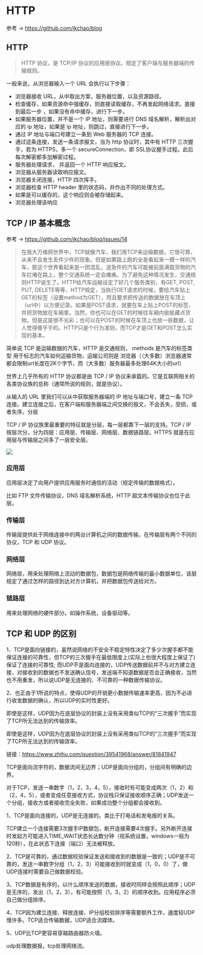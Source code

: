 # HTTP

参考 -> https://github.com/jkchao/blog

## HTTP

> HTTP 协议，是 TCP/IP 协议的应用层协议。规定了客户端与服务器端的传输规则。

一般来说，从浏览器输入一个 URL 会执行以下步骤：

- 浏览器接收 URL，从中取出方案，服务器位置，以及资源路径。
- 检查缓存，如果资源命中强缓存，则直接读取缓存，不再发起网络请求。直接到最后一步 ，如果没有命中缓存，进行下一步。
- 如果服务器位置，并不是一个 IP 地址，则需要进行 DNS 域名解析，解析出对应的 ip 地址，如果是 ip 地址，则跳过，直接进行下一步。
- 通过 IP 地址与端口号建立一条到 Web 服务器的 TCP 连接。
- 通过这条连接，发送一条请求报文，当为 http 协议时，其中有 HTTP 三次握手，若为 HTTPS，多一个 secureConnection，即 SSL协议握手过程。此后每次解密都多加解密过程。
- 服务器处理请求， 并返回一个 HTTP 响应报文。
- 浏览器从服务器读取响应报文。
- 浏览器关闭连接，HTTP 四次挥手。
- 浏览器检查 HTTP header 里的状态码，并作出不同的处理方式。
- 如果是可以缓存的，这个响应则会被存储起来。
- 浏览器处理该响应

## TCP / IP 基本概念

参考 -> https://github.com/jkchao/blog/issues/14

> 在我大万维网世界中，TCP就像汽车，我们用TCP来运输数据，它很可靠，从来不会发生丢件少件的现象。但是如果路上跑的全是看起来一模一样的汽车，那这个世界看起来是一团混乱，送急件的汽车可能被前面满载货物的汽车拦堵在路上，整个交通系统一定会瘫痪。为了避免这种情况发生，交通规则HTTP诞生了。HTTP给汽车运输设定了好几个服务类别，有GET, POST, PUT, DELETE等等，HTTP规定，当执行GET请求的时候，要给汽车贴上GET的标签（设置method为GET），而且要求把传送的数据放在车顶上（url中）以方便记录。如果是POST请求，就要在车上贴上POST的标签，并把货物放在车厢里。当然，你也可以在GET的时候往车厢内偷偷藏点货物，但是这是很不光彩；也可以在POST的时候在车顶上也放一些数据，让人觉得傻乎乎的。HTTP只是个行为准则，而TCP才是GET和POST怎么实现的基本。



简单说 TCP 是运输数据的汽车，HTTP 是交通规则， methods 是汽车的标签类型 用于标志的汽车如何运输货物，运输公司则是 浏览器（（大多数）浏览器通常都会限制url长度在2K个字节，而（大多数）服务器最多处理64K大小的url）

世界上几乎所有的 HTTP 协议都是由 TCP / IP 协议来承载的。它是互联网相关的各类协议族的总称（通常所说的规则，就是协议）。

从输入的 URL 里我们可以从中获取服务器端的 IP 地址与端口号，建立一条 TCP 连接。建立连接之后，在客户端和服务器端之间交换的报文，不会丢失，受损，或者失序。分层

TCP / IP 协议族里最重要的特征就是分层，每一层都靠下一层的支持。TCP / IP 按层次分，分为四层：应用层、传输层、网络层、数据链路层。HTTPS 就是在应用层与传输层之间多了一层安全层。

![](/about-blog/media/layered.png)

### 应用层

应用层决定了向用户提供应用服务时通信的活动（规定传输的数据格式）。

比如 FTP 文件传输协议，DNS 域名解析系统，HTTP 超文本传输协议也位于此层。

### 传输层

传输层提供处于网络连接中的两台计算机之间的数据传输，在传输层有两个不同的协议，TCP 和 UDP 协议。

### 网络层

网络层，用来处理网络上流动的数据包，数据包是网络传输的最小数据单位，该层规定了通过怎样的路径到达对方计算机，并把数据包传送给对方。

### 链路层

用来处理网络的硬件部分。如操作系统，设备驱动等。



## TCP 和 UDP 的区别

1、TCP是面向链接的，虽然说网络的不安全不稳定特性决定了多少次握手都不能保证连接的可靠性，但TCP的三次握手在最低限度上(实际上也很大程度上保证了)保证了连接的可靠性; 而UDP不是面向连接的，UDP传送数据前并不与对方建立连接，对接收到的数据也不发送确认信号，发送端不知道数据是否会正确接收，当然也不用重发，所以说UDP是无连接的、不可靠的一种数据传输协议。

2、也正由于1所说的特点，使得UDP的开销更小数据传输速率更高，因为不必进行收发数据的确认，所以UDP的实时性更好。

 即使是这样，UDP因为在底层协议的封装上没有采用类似TCP的“三次握手”而实现了TCP所无法达到的传输效率。

即使是这样，UDP因为在底层协议的封装上没有采用类似TCP的“三次握手”而实现了TCP所无法达到的传输效率。

链接：https://www.zhihu.com/question/39541968/answer/81841947

TCP是面向流字符的，数据流间无边界；UDP是面向分组的，分组间有明确的边界。

对于TCP，发送一串数字（1，2，3，4，5），接收时有可能变成两次（1，2）和（2，4，5），或者变成任意接收方式，协议栈只保证接收顺序正确；UDP发送一个分组，接收方或者接收完全失败，如果成功整个分组都会接收到。

1、TCP是面向连接的，UDP是无连接的。类比于打电话和发电报的关系。

TCP建立一个连接需要3次握手IP数据包，断开连接需要4次握手。另外断开连接时发起方可能进入TIME_WAIT状态长达数分钟（视系统设置，windows一般为120秒），在此状态下连接（端口）无法被释放。

2、TCP是可靠的，通过数据校验保证发送和接收到的数据是一致的；UDP是不可靠的，发送一串数字分组（1，2，3）可能接收到时就变成（1，0，0）了，做UDP连接时需要自己做数据校验。

3、TCP数据是有序的，以什么顺序发送的数据，接收时同样会按照此顺序；UDP是无序的，发出（1，2，3），有可能按照（1，3，2）的顺序收到。应用程序必须自己做分组排序。

4、TCP因为建立连接、释放连接、IP分组校验排序等需要额外工作，速度较UDP慢许多。TCP适合传输数据，UDP适合流媒体。

5、UDP比TCP更容易穿越路由器防火墙。

udp处理数据报，tcp处理网络流。